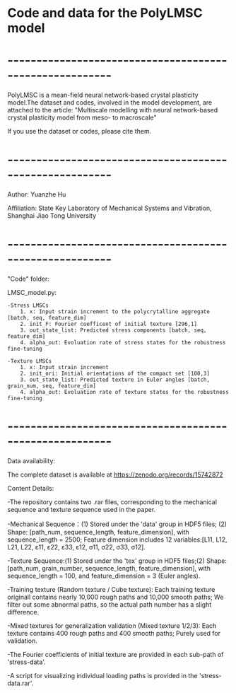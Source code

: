 # Code and data for the PolyLMSC model
#  --------------------------------------------------------
PolyLMSC is a mean-field neural network-based crystal plasticity model.The dataset and codes, involved in the model development, are attached to the article:
"Multiscale modelling with neural network-based crystal plasticity model from meso- to macroscale"

If you use the dataset or codes, please cite them.
#  --------------------------------------------------------
Author: Yuanzhe Hu

Affiliation: State Key Laboratory of Mechanical Systems and Vibration, Shanghai Jiao Tong University
#  --------------------------------------------------------
"Code" folder:

LMSC_model.py:

	-Stress LMSCs
		1. x: Input strain increment to the polycrytalline aggregate [batch, seq, feature_dim]
		2. init_F: Fourier coefficent of initial texture [296,1] 
		3. out_state_list: Predicted stress components [batch, seq, feature_dim]
		4. alpha_out: Evoluation rate of stress states for the robustness fine-tuning

  	-Texture LMSCs
		1. x: Input strain increment
		2. init_ori: Initial orientations of the compact set [100,3]
  		3. out_state_list: Predicted texture in Euler angles [batch, grain_num, seq, feature_dim]
		4. alpha_out: Evoluation rate of texture states for the robustness fine-tuning
#  --------------------------------------------------------
Data availability:

The complete dataset is available at https://zenodo.org/records/15742872

Content Details:

-The repository contains two .rar files, corresponding to the mechanical sequence and texture sequence used in the paper.

-Mechanical Sequence：(1) Stored under the 'data' group in HDF5 files; (2) Shape: [path_num, sequence_length, feature_dimension], with sequence_length = 2500; Feature dimension includes 12 variables:[L11, L12, L21, L22, ε11, ε22, ε33, ε12, σ11, σ22, σ33, σ12].

-Texture Sequence:(1) Stored under the 'tex' group in HDF5 files;(2) Shape: [path_num, grain_number, sequence_length, feature_dimension], with sequence_length = 100, and feature_dimension = 3 (Euler angles).

-Training texture (Random texture / Cube texture): Each training texture originall contains nearly 10,000 rough paths and 10,000 smooth paths; We filter out some abnormal paths, so the actual path number has a slight difference.
		
-Mixed textures for generalization validation (Mixed texture 1/2/3): Each texture contains 400 rough paths and 400 smooth paths; Purely used for validation.

-The Fourier coefficients of initial texture are provided in each sub-path of 'stress-data'.
 
-A script for visualizing individual loading paths is provided in the 'stress-data.rar'.

